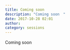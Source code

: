 ```yaml
---
title: Coming soon　
description: "Coming soon　"
date: 2017-10-28 02:01
author: 
category: sessions
---
```

Coming soon　